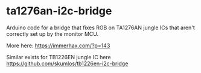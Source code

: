 # ta1276an-i2c-bridge
Arduino code for a bridge that fixes RGB on TA1276AN jungle ICs that aren't correctly set up by the monitor MCU.

More here: https://immerhax.com/?p=143

Similar exists for TB1226EN jungle IC here https://github.com/skumlos/tb1226en-i2c-bridge
